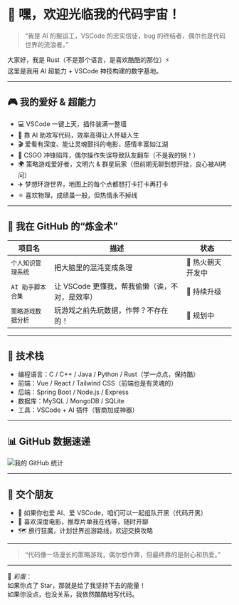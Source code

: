 # 👋 嘿，欢迎光临我的代码宇宙！

> “我是 AI 的搬运工，VSCode 的忠实信徒，bug 的终结者，偶尔也是代码世界的流浪者。”

大家好，我是 Rust（不是那个语言，是喜欢酷酷的那位）⚡️  
这里是我用 AI 超能力 + VSCode 神技构建的数字基地。

---

## 🎮 我的爱好 & 超能力

- 💻 VSCode 一键上天，插件装满一整墙  
- 🤖 靠 AI 助攻写代码，效率高得让人怀疑人生  
- 🎬 爱看有深度、能让灵魂颤抖的电影，感情丰富如江湖  
- 🔫 CSGO 冲锋陷阵，偶尔操作失误导致队友翻车（不是我的锅！）  
- 🌍 策略游戏爱好者，文明六 & 群星玩家（但前期无聊到想开挂，良心被AI拷问）  
- ✈️ 梦想环游世界，地图上的每个点都想打卡打卡再打卡  
- ⚛️ 喜欢物理，成绩虽一般，但热情永不掉线

---

## 🚀 我在 GitHub 的“炼金术”

| 项目名 | 描述 | 状态 |
|--------|------|------|
| `个人知识管理系统` | 把大脑里的混沌变成条理 | 🔨 热火朝天开发中 |
| `AI 助手脚本合集` | 让 VSCode 更懂我，帮我偷懒（诶，不对，是效率） | 🧪 持续升级 |
| `策略游戏数据分析` | 玩游戏之前先玩数据，作弊？不存在的！ | 🤔 规划中 |

---

## 🔧 技术栈

- 编程语言：C / C++ / Java / Python / Rust（学一点点，保持酷）  
- 前端：Vue / React / Tailwind CSS（前端也是有灵魂的）  
- 后端：Spring Boot / Node.js / Express  
- 数据库：MySQL / MongoDB / SQLite  
- 工具：VSCode + AI 插件（智商加成神器）

---

## 📊 GitHub 数据速递

![我的 GitHub 统计](https://github-readme-stats.vercel.app/api?username=Alpha-Auxiliary&show_icons=true&theme=dark)

---

## 🤝 交个朋友

- 🚀 如果你也爱 AI、爱 VSCode，咱们可以一起组队开黑（代码开黑）  
- 🎯 喜欢深度电影，推荐片单我在线等，随时开聊  
- 🗺️ 旅行狂魔，计划世界巡游路线，欢迎交换攻略

---

> “代码像一场漫长的策略游戏，偶尔想作弊，但最终靠的是耐心和热爱。”

---

📝 *彩蛋*：  
如果你点了 Star，那就是给了我坚持下去的能量！  
如果你没点，也没关系，我依然酷酷地写代码。


